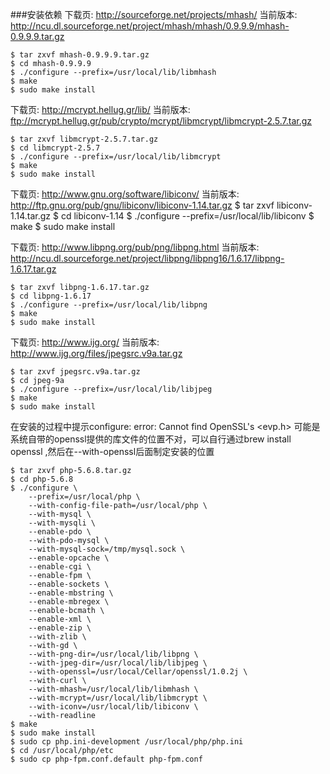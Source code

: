 ###安装依赖
下载页: http://sourceforge.net/projects/mhash/
当前版本: http://ncu.dl.sourceforge.net/project/mhash/mhash/0.9.9.9/mhash-0.9.9.9.tar.gz
```
$ tar zxvf mhash-0.9.9.9.tar.gz
$ cd mhash-0.9.9.9
$ ./configure --prefix=/usr/local/lib/libmhash
$ make
$ sudo make install
```


下载页: http://mcrypt.hellug.gr/lib/
当前版本: ftp://mcrypt.hellug.gr/pub/crypto/mcrypt/libmcrypt/libmcrypt-2.5.7.tar.gz
```
$ tar zxvf libmcrypt-2.5.7.tar.gz
$ cd libmcrypt-2.5.7
$ ./configure --prefix=/usr/local/lib/libmcrypt
$ make
$ sudo make install
```


下载页: http://www.gnu.org/software/libiconv/
当前版本: http://ftp.gnu.org/pub/gnu/libiconv/libiconv-1.14.tar.gz
$ tar zxvf libiconv-1.14.tar.gz
$ cd libiconv-1.14
$ ./configure --prefix=/usr/local/lib/libiconv
$ make
$ sudo make install


下载页: http://www.libpng.org/pub/png/libpng.html
当前版本: http://ncu.dl.sourceforge.net/project/libpng/libpng16/1.6.17/libpng-1.6.17.tar.gz
```
$ tar zxvf libpng-1.6.17.tar.gz
$ cd libpng-1.6.17
$ ./configure --prefix=/usr/local/lib/libpng
$ make
$ sudo make install
```

下载页: http://www.ijg.org/
当前版本: http://www.ijg.org/files/jpegsrc.v9a.tar.gz
```
$ tar zxvf jpegsrc.v9a.tar.gz
$ cd jpeg-9a
$ ./configure --prefix=/usr/local/lib/libjpeg
$ make
$ sudo make install
```

在安装的过程中提示configure: error: Cannot find OpenSSL's <evp.h>
可能是系统自带的openssl提供的库文件的位置不对，可以自行通过brew install openssl ,然后在--with-openssl后面制定安装的位置
```
$ tar zxvf php-5.6.8.tar.gz
$ cd php-5.6.8
$ ./configure \
    --prefix=/usr/local/php \
    --with-config-file-path=/usr/local/php \
    --with-mysql \
    --with-mysqli \
    --enable-pdo \
    --with-pdo-mysql \
    --with-mysql-sock=/tmp/mysql.sock \
    --enable-opcache \
    --enable-cgi \
    --enable-fpm \
    --enable-sockets \
    --enable-mbstring \
    --enable-mbregex \
    --enable-bcmath \
    --enable-xml \
    --enable-zip \
    --with-zlib \
    --with-gd \
    --with-png-dir=/usr/local/lib/libpng \
    --with-jpeg-dir=/usr/local/lib/libjpeg \
    --with-openssl=/usr/local/Cellar/openssl/1.0.2j \
    --with-curl \
    --with-mhash=/usr/local/lib/libmhash \
    --with-mcrypt=/usr/local/lib/libmcrypt \
    --with-iconv=/usr/local/lib/libiconv \
    --with-readline
$ make
$ sudo make install
$ sudo cp php.ini-development /usr/local/php/php.ini
$ cd /usr/local/php/etc
$ sudo cp php-fpm.conf.default php-fpm.conf
```


